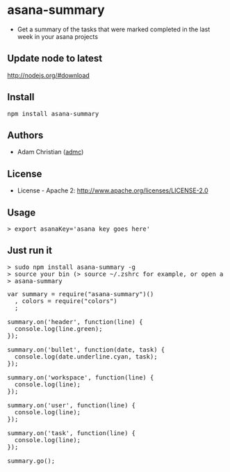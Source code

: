 # asana-summary

  * Get a summary of the tasks that were marked completed in the last week in your asana projects

## Update node to latest

http://nodejs.org/#download

## Install

<pre>
npm install asana-summary
</pre>

## Authors

  - Adam Christian ([admc](http://github.com/admc))

## License

  * License - Apache 2: http://www.apache.org/licenses/LICENSE-2.0

## Usage
<pre>
> export asanaKey='asana key goes here'
</pre>

## Just run it
<pre>
> sudo npm install asana-summary -g
> source your bin (> source ~/.zshrc for example, or open a new tab)
> asana-summary
</pre>

<pre>
var summary = require("asana-summary")()
  , colors = require("colors")
  ;

summary.on('header', function(line) {
  console.log(line.green);
});

summary.on('bullet', function(date, task) {
  console.log(date.underline.cyan, task);
});

summary.on('workspace', function(line) {
  console.log(line);
});

summary.on('user', function(line) {
  console.log(line);
});

summary.on('task', function(line) {
  console.log(line);
});

summary.go();
</pre>



